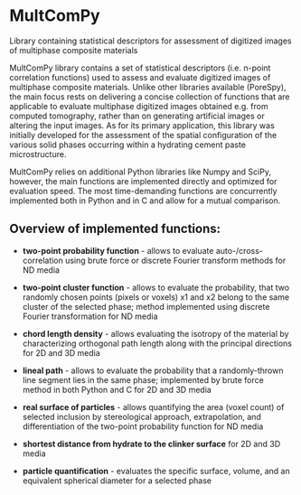 # MultComPy
Library containing statistical descriptors for assessment of digitized images of multiphase composite materials

MultComPy library contains a set of statistical descriptors (i.e. n-point correlation functions) used to assess and evaluate digitized images of multiphase composite materials. Unlike other libraries available (PoreSpy), the main focus rests on delivering a concise collection of functions that are applicable to evaluate multiphase digitized images obtained e.g. from computed tomography, rather than on generating artificial images or altering the input images. As for its primary application, this library was initially developed for the assessment of the spatial configuration of the various solid phases occurring within a hydrating cement paste microstructure.

MultComPy relies on additional Python libraries like Numpy and SciPy, however, the main functions are implemented directly and optimized for evaluation speed. The most time-demanding functions are concurrently implemented both in Python and in C and allow for a mutual comparison.

## Overview of implemented functions:
- **two-point probability function** - allows to evaluate auto-/cross-correlation using brute force or discrete Fourier transform methods for ND media

- **two-point cluster function** - allows to evaluate the probability, that two randomly chosen points (pixels or voxels) x1 and x2 belong to the same cluster of the selected phase; method implemented using discrete Fourier transformation for ND media

- **chord length density** - allows evaluating the isotropy of the material by characterizing orthogonal path length along with the principal directions for 2D and 3D media

- **lineal path** - allows to evaluate the probability that a randomly-thrown line segment lies in the same phase; implemented by brute force method in both Python and C for 2D and 3D media

- **real surface of particles** - allows quantifying the area (voxel count) of selected inclusion by stereological approach, extrapolation, and differentiation of the two-point probability function for ND media

- **shortest distance from hydrate to the clinker surface** for 2D and 3D media

- **particle quantification** - evaluates the specific surface, volume, and an equivalent spherical diameter for a selected phase


<!-- Helper functions:
- my_shift (shifts the zero-frequency component to the centre of the spectrum)
- transform_ND_to_1D (transforms matrix representation of the statistical descriptor into a vector representation)
- BW_morph_remove (removes interior pixels to leave an outline of the shapes)
- find_edges (edge detection of the input ND array using scipy.ndimage)
- BresLineAlg (2D Bressenham's line algorithm)
- Bresenham3D (Bresenham’s Algorithm for 3-D Line Drawing)
- L2_generate_paths (generates paths via Bressenham's 2-D line algorithm)
- L2_generate_paths_3D (generates paths via Bressenham's line 3-D algorithm)
- remove_edge_particles_clusters (removes all particles that are connected to any edge of the media)
- enlarged_array (inscribe the original array into a larger array)
- export2gnuplot (saves numpy arrays as columns into a textfile for plotting in gnuplot, 
    adds header with detailed description) -->
